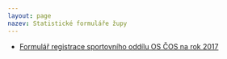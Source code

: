```yaml
---
layout: page
nazev: Statistické formuláře župy
---
```



* [Formulář registrace sportovního oddílu OS ČOS na rok 2017](https://drive.google.com/uc?export=download&id=0B0w6gDorCVUkZ0t6ejk3bkZFNjZfRW1kNFYxbXE4OGc4c3JN)

